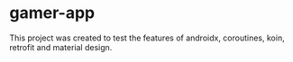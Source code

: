 # gamer-app
This project was created to test the features of androidx, coroutines, koin, retrofit and material design.
